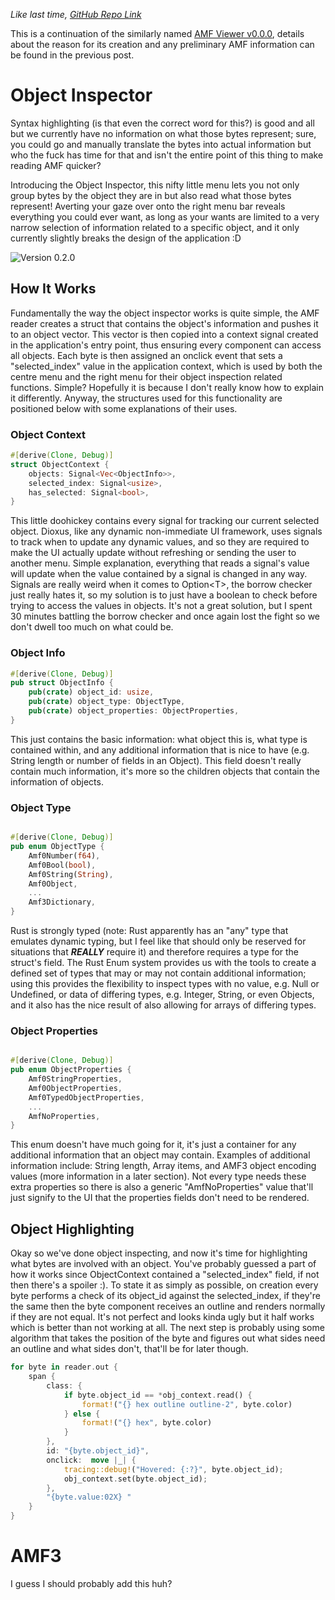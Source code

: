 *Like last time, [GitHub Repo Link](https://github.com/Portablefire22/AMF-Viewer)*

This is a continuation of the similarly named [AMF Viewer v0.0.0](AMF%20Viewer%20v0.0.0), 
details about the reason for its creation and any preliminary AMF information can be found in the 
previous post.

# Object Inspector

Syntax highlighting (is that even the correct word for this?) is good and all but we currently 
have no information on what those bytes represent; sure, you could go and manually translate the 
bytes into actual information but who the fuck has time for that and isn't the entire point of this 
thing to make reading AMF quicker?

Introducing the Object Inspector, this nifty little menu lets you not only group bytes by the object 
they are in but also read what those bytes represent! Averting your gaze over onto the right menu bar 
reveals everything you could ever want, as long as your wants are limited to a very narrow selection 
of information related to a specific object, and it only currently slightly breaks the design of the 
application :D

![Version 0\.2\.0 ]()

## How It Works

Fundamentally the way the object inspector works is quite simple, the AMF reader creates a struct 
that contains the object's information and pushes it to an object vector. This vector is then copied 
into a context signal created in the application's entry point, thus ensuring every component can 
access all objects. Each byte is then assigned an onclick event that sets a "selected_index" value in 
the application context, which is used by both the centre menu and the right menu for their object 
inspection related functions. Simple? Hopefully it is because I don't really know how to explain it 
differently. Anyway, the structures used for this functionality are positioned below with some 
explanations of their uses.

### Object Context
```rust
#[derive(Clone, Debug)]
struct ObjectContext {
    objects: Signal<Vec<ObjectInfo>>,
    selected_index: Signal<usize>,
    has_selected: Signal<bool>,
}
```

This little doohickey contains every signal for tracking our current selected object. Dioxus, like 
any dynamic non-immediate UI framework, uses signals to track when to update any dynamic values, and 
so they are required to make the UI actually update without refreshing or sending the user to another 
menu. Simple explanation, everything that reads a signal's value will update when the value contained 
by a signal is changed in any way. Signals are really weird when it comes to Option\<T>\, the borrow 
checker just really hates it, so my solution is to just have a boolean to check before trying to 
access the values in objects. It's not a great solution, but I spent 30 minutes battling the borrow 
checker and once again lost the fight so we don't dwell too much on what could be. 

### Object Info

```rust
#[derive(Clone, Debug)]
pub struct ObjectInfo {
    pub(crate) object_id: usize,
    pub(crate) object_type: ObjectType,
    pub(crate) object_properties: ObjectProperties,
}
```

This just contains the basic information: what object this is, what type is contained within, and 
any additional information that is nice to have (e.g. String length or number of fields in an Object).
This field doesn't really contain much information, it's more so the children objects that contain the 
information of objects.

### Object Type
```rust

#[derive(Clone, Debug)]
pub enum ObjectType {
    Amf0Number(f64),
    Amf0Bool(bool),
    Amf0String(String),
    Amf0Object,
    ...
    Amf3Dictionary,
}
```

Rust is strongly typed (note: Rust apparently has an "any" type that emulates dynamic typing, but 
I feel like that should only be reserved for situations that ***REALLY*** require it) and therefore 
requires a type for the struct's field. The Rust Enum system provides us with the tools to create a 
defined set of types that may or may not contain additional information; using this provides the 
flexibility to inspect types with no value, e.g. Null or Undefined, or data of differing types, 
e.g. Integer, String, or even Objects, and it also has the nice result of also allowing for 
arrays of differing types. 

### Object Properties
```rust

#[derive(Clone, Debug)]
pub enum ObjectProperties {
    Amf0StringProperties,
    Amf0ObjectProperties,
    Amf0TypedObjectProperties,
    ...
    AmfNoProperties,
}
```

This enum doesn't have much going for it, it's just a container for any additional information that 
an object may contain. Examples of additional information include: String length, Array items, and 
AMF3 object encoding values (more information in a later section). Not every type needs these 
extra properties so there is also a generic "AmfNoProperties" value that'll just signify to the UI 
that the properties fields don't need to be rendered.


## Object Highlighting

Okay so we've done object inspecting, and now it's time for highlighting what bytes are involved 
with an object. You've probably guessed a part of how it works since ObjectContext contained a 
"selected_index" field, if not then there's a spoiler :). To state it as simply as possible, on 
creation every byte performs a check of its object_id against the selected_index, if they're the 
same then the byte component receives an outline and renders normally if they are not equal. It's 
not perfect and looks kinda ugly but it half works which is better than not working at all. The 
next step is probably using some algorithm that takes the position of the byte and figures out 
what sides need an outline and what sides don't, that'll be for later though.

```rust
for byte in reader.out {
    span {
        class: {
            if byte.object_id == *obj_context.read() {
                format!("{} hex outline outline-2", byte.color)
            } else {
                format!("{} hex", byte.color)
            }
        },
        id: "{byte.object_id}",
        onclick:  move |_| {
            tracing::debug!("Hovered: {:?}", byte.object_id);
            obj_context.set(byte.object_id);
        },
        "{byte.value:02X} "
    }
}

```

# AMF3 

I guess I should probably add this huh?